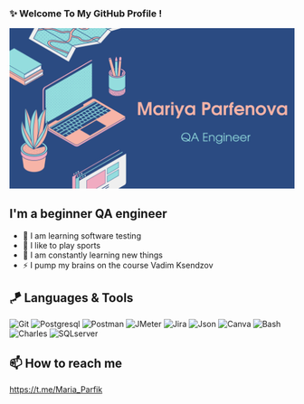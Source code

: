 ### ✨ Welcome To My GitHub Profile !

![Braydon's GitHub Banner](./GitHubHeader.png)

## I'm a beginner QA engineer
- 💪 I am learning software testing
- 🎉 I like to play sports
- 🥅 I am constantly learning new things
- ⚡ I pump my brains on the course Vadim Ksendzov

## 🪁 Languages & Tools

![Git](https://img.shields.io/static/v1?style=for-the-badge&logo=git&message=Git&label=&color=F05032&labelColor=000000)
![Postgresql](https://img.shields.io/static/v1?style=for-the-badge&logo=Postgresql&message=Postgresql&label=&color=32aab8&labelColor=000000)
![Postman](https://img.shields.io/static/v1?style=for-the-badge&logo=Postman&message=Postman&label=&color=F05032&labelColor=000000)
![JMeter](https://img.shields.io/static/v1?style=for-the-badge&logo=apachejmeter&message=Jmeter&label=&color=852677&labelColor=000000)
![Jira](https://img.shields.io/static/v1?style=for-the-badge&logo=jira&message=Jira&label=&color=32aab8&labelColor=000000)
![Json](https://img.shields.io/static/v1?style=for-the-badge&logo=jsonl&message=JSON&label=&color=808080&labelColor=000000)
![Canva](https://img.shields.io/static/v1?style=for-the-badge&logo=canva&message=Canva&label=&color=00c4cc&labelColor=000000)
![Bash](https://img.shields.io/static/v1?style=for-the-badge&logo=gnubash&message=Bash&label=&color=9ACD32&labelColor=000000)
![Charles](https://img.shields.io/static/v1?style=for-the-badge&logo=charles&message=Charles&label=&color=87CEEB&labelColor=000000)
![SQLserver](https://img.shields.io/static/v1?style=for-the-badge&logo=microsoftsqlserver&message=sqlserver&label=&color=FF4500&labelColor=000000)

## 📫 How to reach me

https://t.me/Maria_Parfik
